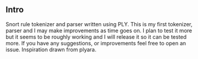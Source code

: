 ## Intro
Snort rule tokenizer and parser written using PLY. This is my first tokenizer, parser and I may make improvements as time goes on. I plan to test it more but it seems to be roughly working and I will release it so it can be tested more. If you have any suggestions, or improvements feel free to open an issue. Inspiration drawn from plyara.

